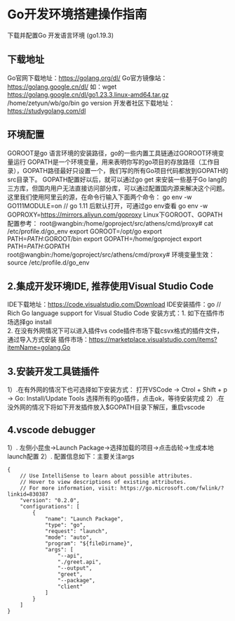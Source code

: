 # Go开发环境搭建操作指南
下载并配置Go 开发语言环境 (go1.19.3)
## 下载地址
Go官网下载地址：https://golang.org/dl/
Go官方镜像站：https://golang.google.cn/dl/
如：wget https://golang.google.cn/dl/go1.23.3.linux-amd64.tar.gz
/home/zetyun/wb/go/bin
go version
开发者社区下载地址：https://studygolang.com/dl



## 环境配置
GOROOT是go 语言环境的安装路径，go的一些内置工具链通过GOROOT环境变量运行
GOPATH是一个环境变量，用来表明你写的go项目的存放路径（工作目录），GOPATH路径最好只设置一个，我们写的所有Go项目代码都放到GOPATH的src目录下。
GOPATH配置好以后，就可以通过go get 来安装一些基于Go lang的三方库，但国内用户无法直接访问部分库，可以通过配置国内源来解决这个问题。这里我们使用阿里云的源，在命令行输入下面两个命令：
go env -w GO111MODULE=on   // go 1.11 后默认打开，可通过go env查看
go env -w GOPROXY=https://mirrors.aliyun.com/goproxy
Linux下GOROOT、GOPATH配置参考：
root@wangbin:/home/goproject/src/athens/cmd/proxy# cat /etc/profile.d/go_env
export GOROOT=/opt/go
export PATH=$PATH:$GOROOT/bin
export GOPATH=/home/goproject
export PATH=$PATH:$GOPATH
root@wangbin:/home/goproject/src/athens/cmd/proxy#
环境变量生效： 
source /etc/profile.d/go_env

## 2.集成开发环境IDE, 推荐使用Visual Studio Code
   IDE下载地址：https://code.visualstudio.com/Download
   IDE安装插件：go   // Rich Go language support for Visual Studio Code
   安装方式：1. 如下在插件市场选择go install          
2. 在没有外网情况下可以进入插件vs code插件市场下载csvx格式的插件文件，通过导入方式安装
   插件市场：https://marketplace.visualstudio.com/items?itemName=golang.Go

## 3.安装开发工具链插件
1）.在有外网的情况下也可选择如下安装方式：
打开VSCode  ->  Ctrol + Shift + p  ->  Go: Install/Update Tools
选择所有的go插件，点击ok，等待安装完成
  2）.在没外网的情况下将如下开发插件放入$GOPATH目录下解压，重启vscode

## 4.vscode debugger
1）. 左侧小昆虫->Launch Package->选择加载的项目->点击齿轮->生成本地launch配置
2）. 配置信息如下：主要关注args
```
{
    // Use IntelliSense to learn about possible attributes.
    // Hover to view descriptions of existing attributes.
    // For more information, visit: https://go.microsoft.com/fwlink/?linkid=830387
    "version": "0.2.0",
    "configurations": [
        {
            "name": "Launch Package",
            "type": "go",
            "request": "launch",
            "mode": "auto",
            "program": "${fileDirname}",
            "args": [
                "--api",
                "./greet.api",
                "--output",
                "greet",
                "--package",
                "client"
            ]
        }
    ]
}
```
